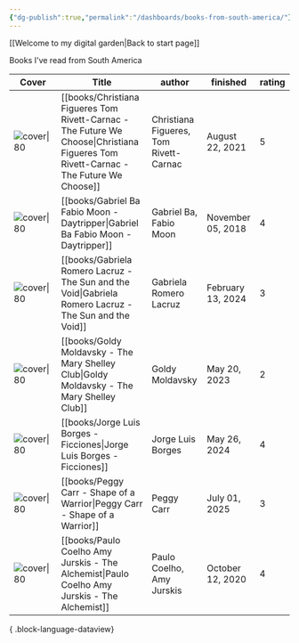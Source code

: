 ```yaml
---
{"dg-publish":true,"permalink":"/dashboards/books-from-south-america/"}
---
```


[[Welcome to my digital garden\|Back to start page]]

Books I've read from South America

| Cover                                                                                                                         | Title                                                                                                                                   | author                                 | finished          | rating |
| ----------------------------------------------------------------------------------------------------------------------------- | --------------------------------------------------------------------------------------------------------------------------------------- | -------------------------------------- | ----------------- | ------ |
| ![cover\|80](http://books.google.com/books/content?id=oEqwDwAAQBAJ&printsec=frontcover&img=1&zoom=1&edge=curl&source=gbs_api) | [[books/Christiana Figueres Tom Rivett-Carnac - The Future We Choose\|Christiana Figueres Tom Rivett-Carnac - The Future We Choose]] | Christiana Figueres, Tom Rivett-Carnac | August 22, 2021   | 5      |
| ![cover\|80](http://books.google.com/books/content?id=YS7fAAAAQBAJ&printsec=frontcover&img=1&zoom=1&edge=curl&source=gbs_api) | [[books/Gabriel Ba Fabio Moon - Daytripper\|Gabriel Ba Fabio Moon - Daytripper]]                                                     | Gabriel Ba, Fabio Moon                 | November 05, 2018 | 4      |
| ![cover\|80](http://books.google.com/books/content?id=83lkEAAAQBAJ&printsec=frontcover&img=1&zoom=1&edge=curl&source=gbs_api) | [[books/Gabriela Romero Lacruz - The Sun and the Void\|Gabriela Romero Lacruz - The Sun and the Void]]                               | Gabriela Romero Lacruz                 | February 13, 2024 | 3      |
| ![cover\|80](http://books.google.com/books/content?id=Ley3DwAAQBAJ&printsec=frontcover&img=1&zoom=1&edge=curl&source=gbs_api) | [[books/Goldy Moldavsky - The Mary Shelley Club\|Goldy Moldavsky - The Mary Shelley Club]]                                           | Goldy Moldavsky                        | May 20, 2023      | 2      |
| ![cover\|80](http://books.google.com/books/content?id=-VdAAQAAIAAJ&printsec=frontcover&img=1&zoom=1&source=gbs_api)           | [[books/Jorge Luis Borges - Ficciones\|Jorge Luis Borges - Ficciones]]                                                               | Jorge Luis Borges                      | May 26, 2024      | 4      |
| ![cover\|80](http://books.google.com/books/content?id=iyMJzgEACAAJ&printsec=frontcover&img=1&zoom=1&source=gbs_api)           | [[books/Peggy Carr - Shape of a Warrior\|Peggy Carr - Shape of a Warrior]]                                                           | Peggy Carr                             | July 01, 2025     | 3      |
| ![cover\|80](http://books.google.com/books/content?id=orkBswEACAAJ&printsec=frontcover&img=1&zoom=1&source=gbs_api)           | [[books/Paulo Coelho Amy Jurskis - The Alchemist\|Paulo Coelho Amy Jurskis - The Alchemist]]                                         | Paulo Coelho, Amy Jurskis              | October 12, 2020  | 4      |

{ .block-language-dataview}